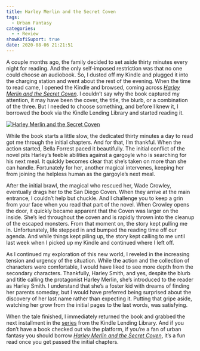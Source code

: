 ```yaml
---
title: Harley Merlin and the Secret Coven
tags:
  - Urban Fantasy
categories:
  - - Review
showKofiSuport: true
date: 2020-08-06 21:21:51
---
```


A couple months ago, the family decided to set aside thirty minutes every night for reading. And the only self-imposed restriction was that no one could choose an audiobook. So, I dusted off my Kindle and plugged it into the charging station and went about the rest of the evening. When the time to read came, I opened the Kindle and browsed, coming across [*Harley Merlin and the Secret Coven*](https://www.amazon.com/Harley-Merlin-Secret-Coven-Forrest-ebook/dp/B07DNGRZF7). I couldn’t say why the book captured my attention, it may have been the cover, the title, the blurb, or a combination of the three. But I needed to choose something, and before I knew it, I borrowed the book via the Kindle Lending Library and started reading it.<!-- more -->

<div class="center">

[![Harley Merlin and the Secret Coven](./harley-merlin-secret-coven.jpg "Harley Merlin and the Secret Coven")](https://www.amazon.com/Harley-Merlin-Secret-Coven-Forrest-ebook/dp/B07DNGRZF7)

</div>

While the book starts a little slow, the dedicated thirty minutes a day to read got me through the initial chapters. And for that, I’m thankful. When the action started, Bella Forrest paced it beautifully. The initial conflict of the novel pits Harley’s feeble abilities against a gargoyle who is searching for his next meal. It quickly becomes clear that she’s taken on more than she can handle. Fortunately for her, another magical intervenes, keeping her from joining the helpless human as the gargoyle’s next meal.

After the initial brawl, the magical who rescued her, Wade Crowley, eventually drags her to the San Diego Coven. When they arrive at the main entrance, I couldn’t help but chuckle. And I challenge you to keep a grin from your face when you read that part of the novel. When Crowley opens the door, it quickly became apparent that the Coven was larger on the inside. She’s led throughout the coven and is rapidly thrown into the cleanup of the escaped monsters. From that moment on, the story kept pulling me in. Unfortunately, life stepped in and bumped the reading time off our agenda. And while things kept piling up, the story kept calling to me until last week when I picked up my Kindle and continued where I left off.

As I continued my exploration of this new world, I reveled in the increasing tension and urgency of the situation. While the action and the collection of characters were comfortable, I would have liked to see more depth from the secondary characters. Thankfully, Harley Smith, and yes, despite the blurb and title calling the protagonist Harley Merlin, she’s introduced to the reader as Harley Smith. I understand that she’s a foster kid with dreams of finding her parents someday, but I would have preferred being surprised about the discovery of her last name rather than expecting it. Putting that gripe aside, watching her grow from the initial pages to the last words, was satisfying.

When the tale finished, I immediately returned the book and grabbed the next installment in the [series](https://www.amazon.com/gp/product/B07H9KMK78?ref_=dbs_p_mng_rwt_ser_shvlr&storeType=ebooks) from the Kindle Lending Library. And if you don’t have a book checked out via the platform, if you’re a fan of urban fantasy you should borrow [*Harley Merlin and the Secret Coven*](https://www.amazon.com/Harley-Merlin-Secret-Coven-Forrest-ebook/dp/B07DNGRZF7), it’s a fun read once you get passed the initial chapters.
